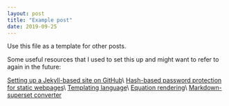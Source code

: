```yaml
---
layout: post
title: "Example post"
date: 2019-09-25
---
```


Use this file as a template for other posts.

Some useful resources that I used to set this up and might want to refer to again in the future:

[Setting up a Jekyll-based site on GitHub](http://jmcglone.com/guides/github-pages/)\\
[Hash-based password protection for static webpages](https://github.com/matteobrusa/Password-protection-for-static-pages/blob/master/index.html)\\
[Templating language](https://shopify.github.io/liquid/)\\
[Equation rendering](https://www.mathjax.org/)\\
[Markdown-superset converter](https://kramdown.gettalong.org/)

